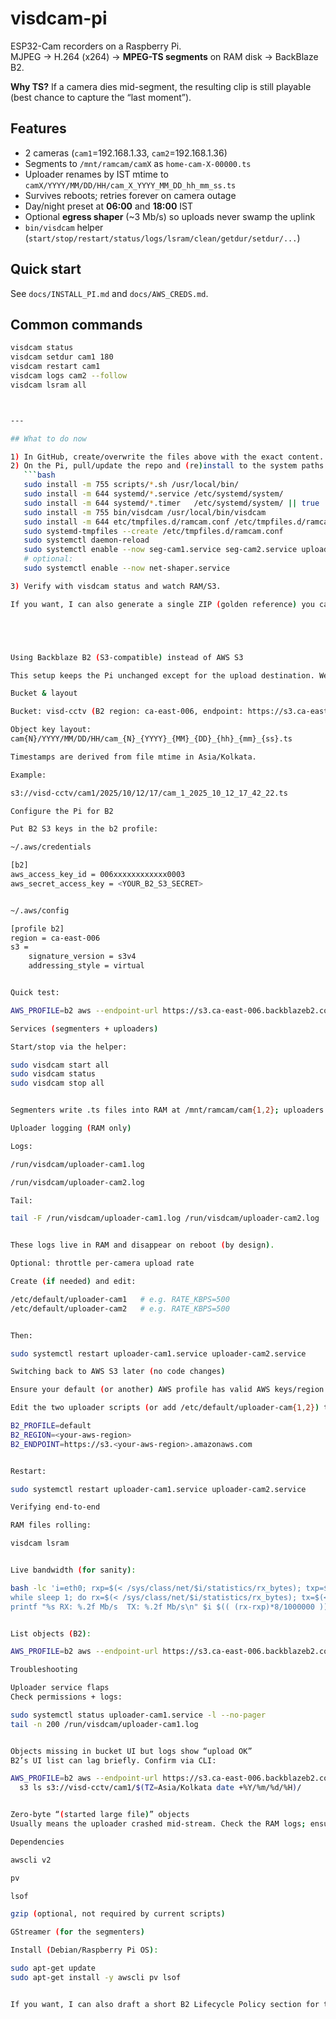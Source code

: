 # visdcam-pi

ESP32-Cam recorders on a Raspberry Pi.  
MJPEG → H.264 (x264) → **MPEG-TS segments** on RAM disk → BackBlaze B2.

**Why TS?** If a camera dies mid-segment, the resulting clip is still playable (best chance to capture the “last moment”).

## Features
- 2 cameras (`cam1`=192.168.1.33, `cam2`=192.168.1.36)
- Segments to `/mnt/ramcam/camX` as `home-cam-X-00000.ts`
- Uploader renames by IST mtime to `camX/YYYY/MM/DD/HH/cam_X_YYYY_MM_DD_hh_mm_ss.ts`
- Survives reboots; retries forever on camera outage
- Day/night preset at **06:00** and **18:00** IST
- Optional **egress shaper** (~3 Mb/s) so uploads never swamp the uplink
- `bin/visdcam` helper (`start/stop/restart/status/logs/lsram/clean/getdur/setdur/...`)

## Quick start
See `docs/INSTALL_PI.md` and `docs/AWS_CREDS.md`.

## Common commands
```bash
visdcam status
visdcam setdur cam1 180
visdcam restart cam1
visdcam logs cam2 --follow
visdcam lsram all



---

## What to do now

1) In GitHub, create/overwrite the files above with the exact content.
2) On the Pi, pull/update the repo and (re)install to the system paths:
   ```bash
   sudo install -m 755 scripts/*.sh /usr/local/bin/
   sudo install -m 644 systemd/*.service /etc/systemd/system/
   sudo install -m 644 systemd/*.timer   /etc/systemd/system/ || true
   sudo install -m 755 bin/visdcam /usr/local/bin/visdcam
   sudo install -m 644 etc/tmpfiles.d/ramcam.conf /etc/tmpfiles.d/ramcam.conf
   sudo systemd-tmpfiles --create /etc/tmpfiles.d/ramcam.conf
   sudo systemctl daemon-reload
   sudo systemctl enable --now seg-cam1.service seg-cam2.service uploader-cam1.service uploader-cam2.service visdcam-daynight.timer
   # optional:
   sudo systemctl enable --now net-shaper.service

3) Verify with visdcam status and watch RAM/S3.

If you want, I can also generate a single ZIP (golden reference) you can drop into GitHub — but the blocks above are everything you need to paste.





Using Backblaze B2 (S3-compatible) instead of AWS S3

This setup keeps the Pi unchanged except for the upload destination. We use the AWS CLI pointed at Backblaze B2’s S3 endpoint via a dedicated profile b2. No SD-card logging is done; uploader logs live in RAM under /run/visdcam.

Bucket & layout

Bucket: visd-cctv (B2 region: ca-east-006, endpoint: https://s3.ca-east-006.backblazeb2.com)

Object key layout:
cam{N}/YYYY/MM/DD/HH/cam_{N}_{YYYY}_{MM}_{DD}_{hh}_{mm}_{ss}.ts

Timestamps are derived from file mtime in Asia/Kolkata.

Example:

s3://visd-cctv/cam1/2025/10/12/17/cam_1_2025_10_12_17_42_22.ts

Configure the Pi for B2

Put B2 S3 keys in the b2 profile:

~/.aws/credentials

[b2]
aws_access_key_id = 006xxxxxxxxxxxx0003
aws_secret_access_key = <YOUR_B2_S3_SECRET>


~/.aws/config

[profile b2]
region = ca-east-006
s3 =
    signature_version = s3v4
    addressing_style = virtual


Quick test:

AWS_PROFILE=b2 aws --endpoint-url https://s3.ca-east-006.backblazeb2.com s3 ls s3://visd-cctv/

Services (segmenters + uploaders)

Start/stop via the helper:

sudo visdcam start all
sudo visdcam status
sudo visdcam stop all


Segmenters write .ts files into RAM at /mnt/ramcam/cam{1,2}; uploaders pick up closed files and send them to B2.

Uploader logging (RAM only)

Logs:

/run/visdcam/uploader-cam1.log

/run/visdcam/uploader-cam2.log

Tail:

tail -F /run/visdcam/uploader-cam1.log /run/visdcam/uploader-cam2.log


These logs live in RAM and disappear on reboot (by design).

Optional: throttle per-camera upload rate

Create (if needed) and edit:

/etc/default/uploader-cam1   # e.g. RATE_KBPS=500
/etc/default/uploader-cam2   # e.g. RATE_KBPS=500


Then:

sudo systemctl restart uploader-cam1.service uploader-cam2.service

Switching back to AWS S3 later (no code changes)

Ensure your default (or another) AWS profile has valid AWS keys/region.

Edit the two uploader scripts (or add /etc/default/uploader-cam{1,2}) to set:

B2_PROFILE=default
B2_REGION=<your-aws-region>
B2_ENDPOINT=https://s3.<your-aws-region>.amazonaws.com


Restart:

sudo systemctl restart uploader-cam1.service uploader-cam2.service

Verifying end-to-end

RAM files rolling:

visdcam lsram


Live bandwidth (for sanity):

bash -lc 'i=eth0; rxp=$(< /sys/class/net/$i/statistics/rx_bytes); txp=$(< /sys/class/net/$i/statistics/tx_bytes); \
while sleep 1; do rx=$(< /sys/class/net/$i/statistics/rx_bytes); tx=$(< /sys/class/net/$i/statistics/tx_bytes); \
printf "%s RX: %.2f Mb/s  TX: %.2f Mb/s\n" $i $(( (rx-rxp)*8/1000000 )) $(( (tx-txp)*8/1000000 )); rxp=$rx; txp=$tx; done'


List objects (B2):

AWS_PROFILE=b2 aws --endpoint-url https://s3.ca-east-006.backblazeb2.com s3 ls s3://visd-cctv/cam1/$(date +%Y)/ --recursive | tail

Troubleshooting

Uploader service flaps
Check permissions + logs:

sudo systemctl status uploader-cam1.service -l --no-pager
tail -n 200 /run/visdcam/uploader-cam1.log


Objects missing in bucket UI but logs show “upload OK”
B2’s UI list can lag briefly. Confirm via CLI:

AWS_PROFILE=b2 aws --endpoint-url https://s3.ca-east-006.backblazeb2.com \
  s3 ls s3://visd-cctv/cam1/$(TZ=Asia/Kolkata date +%Y/%m/%d/%H)/


Zero-byte “(started large file)” objects
Usually means the uploader crashed mid-stream. Check the RAM logs; ensure pv + aws are installed, and that the service is running.

Dependencies

awscli v2

pv

lsof

gzip (optional, not required by current scripts)

GStreamer (for the segmenters)

Install (Debian/Raspberry Pi OS):

sudo apt-get update
sudo apt-get install -y awscli pv lsof


If you want, I can also draft a short B2 Lifecycle Policy section for the docs (auto-delete after 3 days) using Backblaze’s web UI steps.

